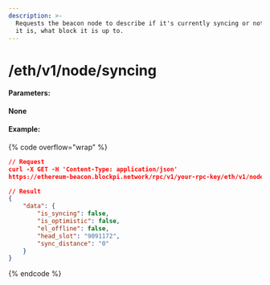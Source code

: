 ```yaml
---
description: >-
  Requests the beacon node to describe if it's currently syncing or not, and if
  it is, what block it is up to.
---
```


# /eth/v1/node/syncing



#### Parameters:

**None**

#### Example:

{% code overflow="wrap" %}
```json
// Request
curl -X GET -H 'Content-Type: application/json' 
https://ethereum-beacon.blockpi.network/rpc/v1/your-rpc-key/eth/v1/node/syncing

// Result
{
    "data": {
        "is_syncing": false,
        "is_optimistic": false,
        "el_offline": false,
        "head_slot": "9091172",
        "sync_distance": "0"
    }
}
```
{% endcode %}
